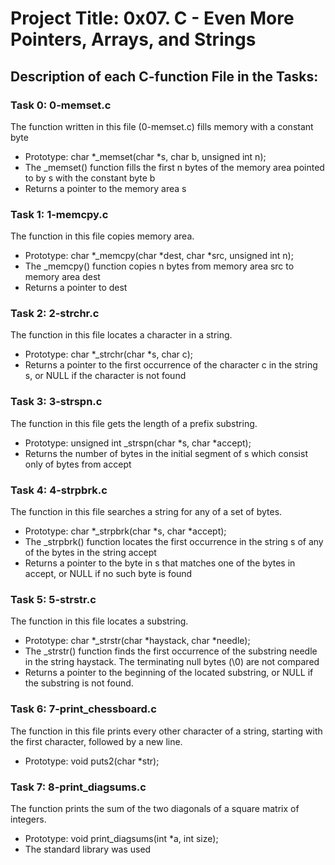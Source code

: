 # Project Title: 0x07. C - Even More Pointers, Arrays, and Strings

## Description of each C-function File in the Tasks:

### Task 0: 0-memset.c

The function written in this file (0-memset.c) fills memory with a constant byte
- Prototype: char *_memset(char *s, char b, unsigned int n);
- The _memset() function fills the first n bytes of the memory area pointed to by s with the constant byte b
- Returns a pointer to the memory area s

### Task 1: 1-memcpy.c

The function in this file copies memory area.
- Prototype: char *_memcpy(char *dest, char *src, unsigned int n);
- The _memcpy() function copies n bytes from memory area src to memory area dest
- Returns a pointer to dest

### Task 2: 2-strchr.c

The function in this file locates a character in a string.
- Prototype: char *_strchr(char *s, char c);
- Returns a pointer to the first occurrence of the character c in the string s, or NULL if the character is not found

### Task 3: 3-strspn.c

The function in this file gets the length of a prefix substring.
- Prototype: unsigned int _strspn(char *s, char *accept);
- Returns the number of bytes in the initial segment of s which consist only of bytes from accept

### Task 4: 4-strpbrk.c

The function in this file searches a string for any of a set of bytes.
- Prototype: char *_strpbrk(char *s, char *accept);
- The _strpbrk() function locates the first occurrence in the string s of any of the bytes in the string accept
- Returns a pointer to the byte in s that matches one of the bytes in accept, or NULL if no such byte is found

### Task 5: 5-strstr.c

The function in this file locates a substring.
- Prototype: char *_strstr(char *haystack, char *needle);
- The _strstr() function finds the first occurrence of the substring needle in the string haystack. The terminating null bytes (\0) are not compared
- Returns a pointer to the beginning of the located substring, or NULL if the substring is not found.

### Task 6: 7-print_chessboard.c

The function in this file prints every other character of a string, starting with the first character, followed by a new line.
- Prototype: void puts2(char *str);

### Task 7: 8-print_diagsums.c

The function prints the sum of the two diagonals of a square matrix of integers.
- Prototype: void print_diagsums(int *a, int size);
- The standard library was used
